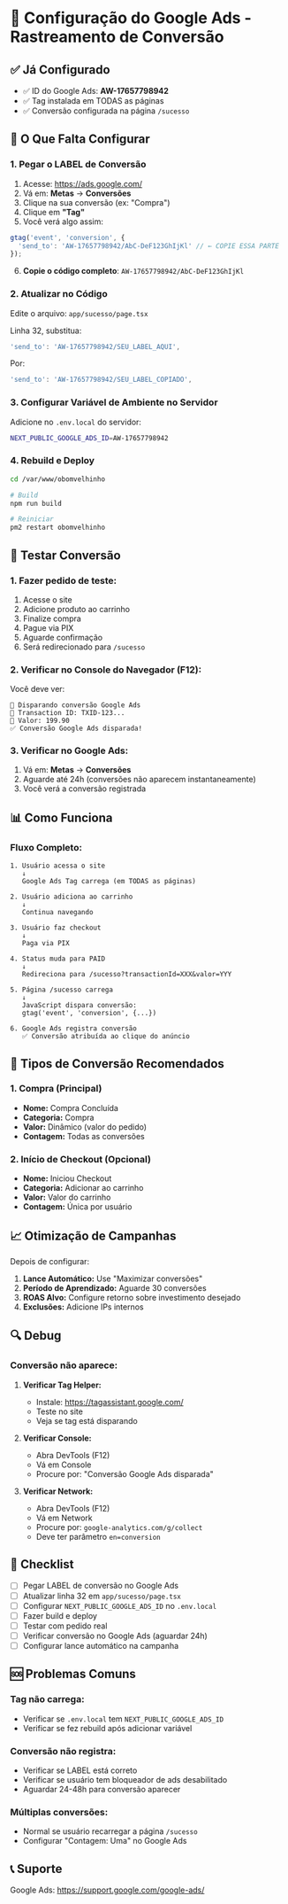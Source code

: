 # 🎯 Configuração do Google Ads - Rastreamento de Conversão

## ✅ Já Configurado

- ✅ ID do Google Ads: **AW-17657798942**
- ✅ Tag instalada em TODAS as páginas
- ✅ Conversão configurada na página `/sucesso`

## 🔧 O Que Falta Configurar

### **1. Pegar o LABEL de Conversão**

1. Acesse: https://ads.google.com/
2. Vá em: **Metas** → **Conversões**
3. Clique na sua conversão (ex: "Compra")
4. Clique em **"Tag"**
5. Você verá algo assim:

```javascript
gtag('event', 'conversion', {
  'send_to': 'AW-17657798942/AbC-DeF123GhIjKl' // ← COPIE ESSA PARTE
});
```

6. **Copie o código completo**: `AW-17657798942/AbC-DeF123GhIjKl`

### **2. Atualizar no Código**

Edite o arquivo: `app/sucesso/page.tsx`

Linha 32, substitua:
```javascript
'send_to': 'AW-17657798942/SEU_LABEL_AQUI',
```

Por:
```javascript
'send_to': 'AW-17657798942/SEU_LABEL_COPIADO',
```

### **3. Configurar Variável de Ambiente no Servidor**

Adicione no `.env.local` do servidor:

```bash
NEXT_PUBLIC_GOOGLE_ADS_ID=AW-17657798942
```

### **4. Rebuild e Deploy**

```bash
cd /var/www/obomvelhinho

# Build
npm run build

# Reiniciar
pm2 restart obomvelhinho
```

## 🧪 Testar Conversão

### **1. Fazer pedido de teste:**
1. Acesse o site
2. Adicione produto ao carrinho
3. Finalize compra
4. Pague via PIX
5. Aguarde confirmação
6. Será redirecionado para `/sucesso`

### **2. Verificar no Console do Navegador (F12):**

Você deve ver:
```
🎯 Disparando conversão Google Ads
🎯 Transaction ID: TXID-123...
🎯 Valor: 199.90
✅ Conversão Google Ads disparada!
```

### **3. Verificar no Google Ads:**

1. Vá em: **Metas** → **Conversões**
2. Aguarde até 24h (conversões não aparecem instantaneamente)
3. Você verá a conversão registrada

## 📊 Como Funciona

### **Fluxo Completo:**

```
1. Usuário acessa o site
   ↓
   Google Ads Tag carrega (em TODAS as páginas)
   
2. Usuário adiciona ao carrinho
   ↓
   Continua navegando
   
3. Usuário faz checkout
   ↓
   Paga via PIX
   
4. Status muda para PAID
   ↓
   Redireciona para /sucesso?transactionId=XXX&valor=YYY
   
5. Página /sucesso carrega
   ↓
   JavaScript dispara conversão:
   gtag('event', 'conversion', {...})
   
6. Google Ads registra conversão
   ✅ Conversão atribuída ao clique do anúncio
```

## 🎯 Tipos de Conversão Recomendados

### **1. Compra (Principal)**
- **Nome:** Compra Concluída
- **Categoria:** Compra
- **Valor:** Dinâmico (valor do pedido)
- **Contagem:** Todas as conversões

### **2. Início de Checkout (Opcional)**
- **Nome:** Iniciou Checkout
- **Categoria:** Adicionar ao carrinho
- **Valor:** Valor do carrinho
- **Contagem:** Única por usuário

## 📈 Otimização de Campanhas

Depois de configurar:

1. **Lance Automático:** Use "Maximizar conversões"
2. **Período de Aprendizado:** Aguarde 30 conversões
3. **ROAS Alvo:** Configure retorno sobre investimento desejado
4. **Exclusões:** Adicione IPs internos

## 🔍 Debug

### **Conversão não aparece:**

1. **Verificar Tag Helper:**
   - Instale: https://tagassistant.google.com/
   - Teste no site
   - Veja se tag está disparando

2. **Verificar Console:**
   - Abra DevTools (F12)
   - Vá em Console
   - Procure por: "Conversão Google Ads disparada"

3. **Verificar Network:**
   - Abra DevTools (F12)
   - Vá em Network
   - Procure por: `google-analytics.com/g/collect`
   - Deve ter parâmetro `en=conversion`

## 📝 Checklist

- [ ] Pegar LABEL de conversão no Google Ads
- [ ] Atualizar linha 32 em `app/sucesso/page.tsx`
- [ ] Configurar `NEXT_PUBLIC_GOOGLE_ADS_ID` no `.env.local`
- [ ] Fazer build e deploy
- [ ] Testar com pedido real
- [ ] Verificar conversão no Google Ads (aguardar 24h)
- [ ] Configurar lance automático na campanha

## 🆘 Problemas Comuns

### **Tag não carrega:**
- Verificar se `.env.local` tem `NEXT_PUBLIC_GOOGLE_ADS_ID`
- Verificar se fez rebuild após adicionar variável

### **Conversão não registra:**
- Verificar se LABEL está correto
- Verificar se usuário tem bloqueador de ads desabilitado
- Aguardar 24-48h para conversão aparecer

### **Múltiplas conversões:**
- Normal se usuário recarregar a página `/sucesso`
- Configurar "Contagem: Uma" no Google Ads

## 📞 Suporte

Google Ads: https://support.google.com/google-ads/
